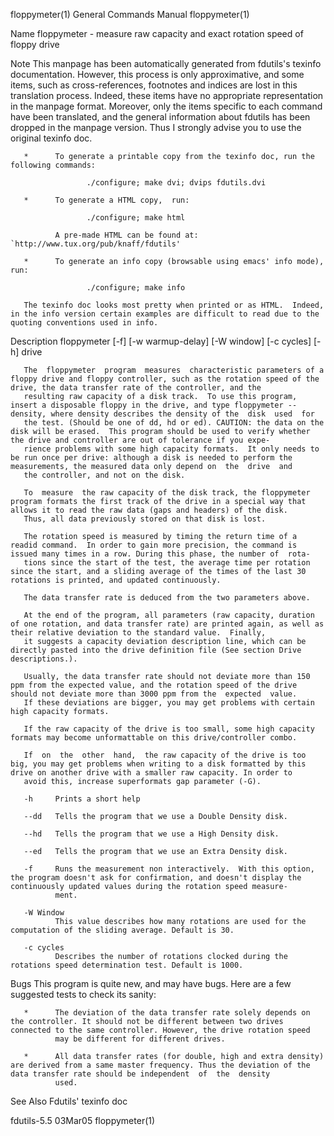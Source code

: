 floppymeter(1)                                                                           General Commands Manual                                                                           floppymeter(1)

Name
       floppymeter - measure raw capacity and exact rotation speed of floppy drive

Note
       This  manpage has been automatically generated from fdutils's texinfo documentation.  However, this process is only approximative, and some items, such as cross-references, footnotes and indices
       are lost in this translation process.  Indeed, these items have no appropriate representation in the manpage format.  Moreover, only the items specific to each command have been translated,  and
       the general information about fdutils has been dropped in the manpage version.  Thus I strongly advise you to use the original texinfo doc.

       *      To generate a printable copy from the texinfo doc, run the following commands:

                     ./configure; make dvi; dvips fdutils.dvi

       *      To generate a HTML copy,  run:

                     ./configure; make html

              A pre-made HTML can be found at: `http://www.tux.org/pub/knaff/fdutils'

       *      To generate an info copy (browsable using emacs' info mode), run:

                     ./configure; make info

       The texinfo doc looks most pretty when printed or as HTML.  Indeed, in the info version certain examples are difficult to read due to the quoting conventions used in info.

Description
          floppymeter [-f] [-w warmup-delay] [-W window]
          [-c cycles] [-h] drive

       The  floppymeter  program  measures  characteristic parameters of a floppy drive and floppy controller, such as the rotation speed of the drive, the data transfer rate of the controller, and the
       resulting raw capacity of a disk track.  To use this program, insert a disposable floppy in the drive, and type floppymeter --density, where density describes the density of the  disk  used  for
       the test. (Should be one of dd, hd or ed). CAUTION: the data on the disk will be erased.  This program should be used to verify whether the drive and controller are out of tolerance if you expe‐
       rience problems with some high capacity formats.  It only needs to be run once per drive: although a disk is needed to perform the measurements, the measured data only depend on  the  drive  and
       the controller, and not on the disk.

       To  measure  the raw capacity of the disk track, the floppymeter program formats the first track of the drive in a special way that allows it to read the raw data (gaps and headers) of the disk.
       Thus, all data previously stored on that disk is lost.

       The rotation speed is measured by timing the return time of a readid command.  In order to gain more precision, the command is issued many times in a row. During this phase, the number of  rota‐
       tions since the start of the test, the average time per rotation since the start, and a sliding average of the times of the last 30 rotations is printed, and updated continuously.

       The data transfer rate is deduced from the two parameters above.

       At the end of the program, all parameters (raw capacity, duration of one rotation, and data transfer rate) are printed again, as well as their relative deviation to the standard value.  Finally,
       it suggests a capacity deviation description line, which can be directly pasted into the drive definition file (See section Drive descriptions.).

       Usually, the data transfer rate should not deviate more than 150 ppm from the expected value, and the rotation speed of the drive should not deviate more than 3000 ppm from the  expected  value.
       If these deviations are bigger, you may get problems with certain high capacity formats.

       If the raw capacity of the drive is too small, some high capacity formats may become unformattable on this drive/controller combo.

       If  on  the  other  hand,  the raw capacity of the drive is too big, you may get problems when writing to a disk formatted by this drive on another drive with a smaller raw capacity. In order to
       avoid this, increase superformats gap parameter (-G).

       -h     Prints a short help

       --dd   Tells the program that we use a Double Density disk.

       --hd   Tells the program that we use a High Density disk.

       --ed   Tells the program that we use an Extra Density disk.

       -f     Runs the measurement non interactively.  With this option, the program doesn't ask for confirmation, and doesn't display the continuously updated values during the rotation speed measure‐
              ment.

       -W Window
              This value describes how many rotations are used for the computation of the sliding average. Default is 30.

       -c cycles
              Describes the number of rotations clocked during the rotations speed determination test. Default is 1000.

Bugs
       This program is quite new, and may have bugs. Here are a few suggested tests to check its sanity:

       *      The deviation of the data transfer rate solely depends on the controller. It should not be different between two drives connected to the same controller. However, the drive rotation speed
              may be different for different drives.

       *      All data transfer rates (for double, high and extra density) are derived from a same master frequency. Thus the deviation of the data transfer rate should be independent  of  the  density
              used.

See Also
       Fdutils' texinfo doc

fdutils-5.5                                                                                      03Mar05                                                                                   floppymeter(1)
